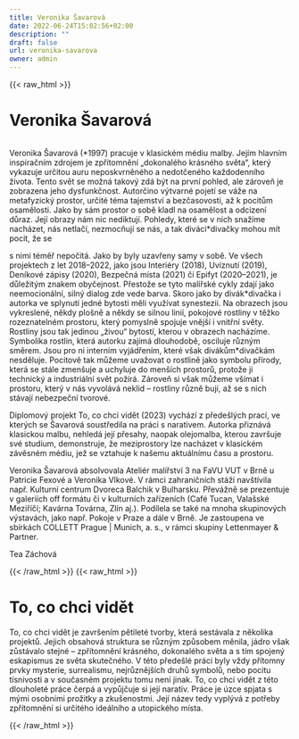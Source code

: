 ```yaml
---
title: Veronika Šavarová
date: 2022-06-24T15:02:56+02:00
description: ""
draft: false
url: veronika-savarova
owner: admin
---
```

{{< raw_html >}}
<h1 id="veronika-&scaron;avarov&aacute;">Veronika &Scaron;avarov&aacute;</h1>
<div class="page" title="Page 32">
<div class="section">
<div class="layoutArea">
<div class="column">
<p>Veronika &Scaron;avarov&aacute; (*1997) pracuje v klasick&eacute;m m&eacute;diu malby. Jej&iacute;m hlavn&iacute;m inspiračn&iacute;m zdrojem je zpř&iacute;tomněn&iacute; &bdquo;dokonal&eacute;ho kr&aacute;sn&eacute;ho světa&ldquo;, kter&yacute; vykazuje určitou auru neposkvrněn&eacute;ho a nedotčen&eacute;ho každodenn&iacute;ho života. Tento svět se možn&aacute; takov&yacute; zd&aacute; b&yacute;t na prvn&iacute; pohled, ale z&aacute;roveň je zobrazena jeho dysfunkčnost. Autorčino v&yacute;tvarn&eacute; pojet&iacute; se v&aacute;že na metafyzick&yacute; prostor, určit&eacute; t&eacute;ma tajemstv&iacute; a bezčasovosti, až k pocitům osamělosti. Jako by s&aacute;m prostor o sobě kladl na osamělost a odcizen&iacute; důraz. Jej&iacute; obrazy n&aacute;m nic nediktuj&iacute;. Pohledy, kter&eacute; se v nich snaž&iacute;me nach&aacute;zet, n&aacute;s netlač&iacute;, nezmocňuj&iacute; se n&aacute;s, a tak div&aacute;ci*divačky mohou m&iacute;t pocit, že se</p>
<p>s nimi t&eacute;měř nepoč&iacute;t&aacute;. Jako by byly uzavřeny samy v sobě.&nbsp;Ve v&scaron;ech projektech z let 2018&ndash;2022, jako jsou Interi&eacute;ry (2018), Uv&iacute;znut&iacute; (2019), Den&iacute;kov&eacute; z&aacute;pisy (2020), Bezpečn&aacute; m&iacute;sta (2021)&nbsp;či Epifyt (2020&ndash;2021), je důležit&yacute;m znakem obyčejnost. Přestože se tyto mal&iacute;řsk&eacute; cykly zdaj&iacute; jako neemocion&aacute;ln&iacute;, siln&yacute; dialog zde vede barva. Skoro jako by div&aacute;k*divačka i autorka ve splynut&iacute; jedn&eacute; bytosti měli využ&iacute;vat synestezii. Na obrazech jsou vykreslen&eacute;, někdy plo&scaron;ně a někdy se silnou lini&iacute;, pokojov&eacute; rostliny v těžko rozeznateln&eacute;m prostoru, kter&yacute; pomyslně spojuje vněj&scaron;&iacute; i vnitřn&iacute; světy. Rostliny jsou tak jedinou &bdquo;živou&ldquo; bytost&iacute;, kterou v obrazech nach&aacute;z&iacute;me. Symbolika rostlin, kter&aacute; autorku zaj&iacute;m&aacute; dlouhodobě, osciluje různ&yacute;m směrem. Jsou pro ni intern&iacute;m vyj&aacute;dřen&iacute;m, kter&eacute; v&scaron;ak div&aacute;kům*divačk&aacute;m nesděluje. Pocitově tak můžeme uvažovat o rostlině jako symbolu př&iacute;rody, kter&aacute; se st&aacute;le zmen&scaron;uje a uchyluje do men&scaron;&iacute;ch prostorů, protože ji technick&yacute; a industri&aacute;ln&iacute; svět pož&iacute;r&aacute;. Z&aacute;roveň si v&scaron;ak můžeme v&scaron;&iacute;mat i prostoru, kter&yacute; v n&aacute;s vyvol&aacute;v&aacute; neklid &ndash; rostliny různě buj&iacute;, až se s nich st&aacute;vaj&iacute; nebezpečn&iacute; tvorov&eacute;.</p>
<p>Diplomov&yacute; projekt To, co chci vidět (2023) vych&aacute;z&iacute; z přede&scaron;l&yacute;ch prac&iacute;, ve kter&yacute;ch se &Scaron;avarov&aacute; soustředila na pr&aacute;ci s narativem. Autorka přizn&aacute;v&aacute; klasickou malbu, nehled&aacute; jej&iacute; přesahy, naopak olejomalba, kterou zavr&scaron;uje sv&eacute; studium, demonstruje, že meziprostory lze nach&aacute;zet v klasick&eacute;m z&aacute;věsn&eacute;m m&eacute;diu, jež se vztahuje k na&scaron;emu aktu&aacute;ln&iacute;mu času a prostoru.</p>
<p>Veronika &Scaron;avarov&aacute; absolvovala Ateli&eacute;r mal&iacute;řstv&iacute; 3 na FaVU VUT v Brně u Patricie Fexov&eacute; a Veronika Vlkov&eacute;. V r&aacute;mci zahraničn&iacute;ch st&aacute;ž&iacute; nav&scaron;t&iacute;vila např. Kulturn&iacute; centrum Dvoreca Balchik v Bulharsku. Přev&aacute;žně se prezentuje v galeri&iacute;ch off form&aacute;tu či v kulturn&iacute;ch zař&iacute;zen&iacute;ch (Caf&eacute; Tucan, Vala&scaron;sk&eacute; Meziř&iacute;č&iacute;; Kav&aacute;rna Tov&aacute;rna, Zl&iacute;n aj.). Pod&iacute;lela se tak&eacute; na mnoha skupinov&yacute;ch v&yacute;stav&aacute;ch, jako např. Pokoje v Praze a d&aacute;le v Brně. Je zastoupena ve sb&iacute;rk&aacute;ch COLLETT Prague | Munich, a. s., v r&aacute;mci skupiny Lettenmayer &amp; Partner.</p>
<p>Tea Z&aacute;chov&aacute;</p>
</div>
</div>
</div>
</div>
{{< /raw_html >}}
<!-- SECTION BREAK -->
{{< raw_html >}}
<h1 class="b-detail__title">To, co chci vidět</h1>
<p>To, co chci vidět je zavr&scaron;en&iacute;m pětilet&eacute; tvorby, kter&aacute; sest&aacute;vala z několika projektů. Jejich obsahov&aacute; struktura se různ&yacute;m způsobem měnila, j&aacute;dro v&scaron;ak zůst&aacute;valo stejn&eacute; &ndash; zpř&iacute;tomněn&iacute; kr&aacute;sn&eacute;ho, dokonal&eacute;ho světa a s t&iacute;m spojen&yacute; eskapismus ze světa skutečn&eacute;ho. V t&eacute;to přede&scaron;l&eacute; pr&aacute;ci byly vždy př&iacute;tomny prvky mysterie, surrealismu, nejrůzněj&scaron;&iacute;ch druhů symbolů, nebo pocitu t&iacute;snivosti a v současn&eacute;m projektu tomu nen&iacute; jinak. To, co chci vidět z t&eacute;to dlouholet&eacute; pr&aacute;ce čerp&aacute; a vypůjčuje si jej&iacute; narativ. Pr&aacute;ce je &uacute;zce spjata s m&yacute;mi osobn&iacute;mi prožitky a zku&scaron;enostmi. Jej&iacute; n&aacute;zev tedy vypl&yacute;v&aacute; z potřeby zpř&iacute;tomněn&iacute; si určit&eacute;ho ide&aacute;ln&iacute;ho a utopick&eacute;ho m&iacute;sta.</p>
{{< /raw_html >}}
